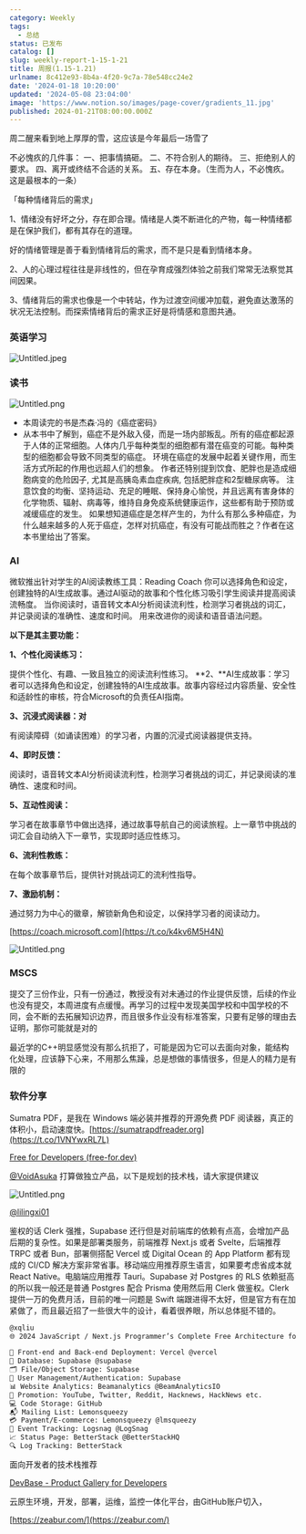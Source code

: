 ```yaml
---
category: Weekly
tags:
  - 总结
status: 已发布
catalog: []
slug: weekly-report-1-15-1-21
title: 周报(1.15-1.21)
urlname: 8c412e93-8b4a-4f20-9c7a-78e548cc24e2
date: '2024-01-18 10:20:00'
updated: '2024-05-08 23:04:00'
image: 'https://www.notion.so/images/page-cover/gradients_11.jpg'
published: 2024-01-21T08:00:00.000Z
---
```


周二醒来看到地上厚厚的雪，这应该是今年最后一场雪了


不必愧疚的几件事：
一、把事情搞砸。
二、不符合别人的期待。
三、拒绝别人的要求。
四、离开或终结不合适的关系。
五、存在本身。（生而为人，不必愧疚。这是最根本的一条）


「每种情绪背后的需求」


1、情绪没有好坏之分，存在即合理。情绪是人类不断进化的产物，每一种情绪都是在保护我们，都有其存在的道理。


好的情绪管理是善于看到情绪背后的需求，而不是只是看到情绪本身。


2、人的心理过程往往是非线性的，但在孕育成强烈体验之前我们常常无法察觉其间因果。


3、情绪背后的需求也像是一个中转站，作为过渡空间缓冲加载，避免直达激荡的状况无法控制。而探索情绪背后的需求正好是将情感和意图共通。


### 英语学习


![Untitled.jpeg](https://prod-files-secure.s3.us-west-2.amazonaws.com/5d24fe63-e567-4804-86f9-9fdc62e13082/faec46dc-9da5-4799-b905-c316418f1168/Untitled.jpeg?X-Amz-Algorithm=AWS4-HMAC-SHA256&X-Amz-Content-Sha256=UNSIGNED-PAYLOAD&X-Amz-Credential=ASIAZI2LB466RDB2UAEO%2F20250303%2Fus-west-2%2Fs3%2Faws4_request&X-Amz-Date=20250303T053843Z&X-Amz-Expires=3600&X-Amz-Security-Token=IQoJb3JpZ2luX2VjEJb%2F%2F%2F%2F%2F%2F%2F%2F%2F%2FwEaCXVzLXdlc3QtMiJHMEUCIQDgrGQdNXXZ3RqLTAKWc2jruiYfaxW5q2%2F%2BqiG0gIPuTAIgLq53tMcCPxO48Az4XwdtpVg4ezffgGp3eAz9CB%2FY1RIqiAQIzv%2F%2F%2F%2F%2F%2F%2F%2F%2F%2FARAAGgw2Mzc0MjMxODM4MDUiDLVN%2BuEW410bJIVhcSrcAz2sZRAkAAWm67RSq21gvd35mhqyv5SkAMnH9AY9ezJiYVG5Pw9GVn1JcmCpu3erlgC2JHKddeGYMte3E5B3%2BEl90peXOsO%2F%2BHpAsarZk5urokVgtiYa4QTKv8y0ecxgTU4bMxQfNMWPFQ5cXw8PzZpDzvc21dAJDSTXZ6oRL25UqrZNZzySIzade3oU%2B2pBUMCsgZlIuMGnd%2FFN7237UUiHbXKZzkeRiNRBZEcDgPUlyk0QPxI%2B7J%2BEnU343EU4IdY2FJIwEyIQARO8Sz8hTubmjgLel4lCxVZFMd8Hrl7SY0SEMTACx4va9eMHcvA4IIphp5zr2cHXa9%2Bio%2B8%2FAhVj%2BAi7sFpCnLU6yP46kuRgmtYBNO%2FlAR8IRR30q9jaFioNlPVOnHS9753u1PphS%2FJDc8p2DLYfzrkJK9Elxe%2F73fcjvBgavxnFaqcQD806mIL5xh4I77cVxKWwTbxbdJqOsU9%2FIIj%2BhxDYFGAkAHt%2Bo7coq2OGh6dNcypE%2BXS4zuqzlSpFsRhadm%2BA4JXX1XJv%2FuRVMmASIPCx3Uhd7VcZZW5LficbHMAJmsOf4HwoQd1gbTXSrpzUtqafWqckfIn8%2F%2FKB3Qh59Vd4ApM2jCizAi2t%2FUY5W9O6KT04MIv3lL4GOqUBgI15VCdXVhPIuGpbvWjlmNER%2Bgt9%2BTyHvMF3NBK8O%2BxLT%2FyDGuCcRnOsTXf2ESFrOaVCPsChtZ4q1O3lzT%2FL3mJW%2FsPF6a6r2mC%2FaZtn%2FhDhuRj1QlAmQFDPBez8GHIMdrASybQ%2BEg2%2BiBuH8vRQmO8%2BVNg20onKcwp%2BFYpiTCOCz42lo9MSQQitkDETfMowdwPkJ8K2WDsyBS4NfaKRbZNTgDv7&X-Amz-Signature=6d285af395c0b01676e5da45f98b2ee9dc8ed0df63bb8a5de5af07637c5abc1d&X-Amz-SignedHeaders=host&x-id=GetObject)


### 读书


![Untitled.png](https://prod-files-secure.s3.us-west-2.amazonaws.com/5d24fe63-e567-4804-86f9-9fdc62e13082/08aff459-da99-4ed5-87c6-1f4c95b62ac3/Untitled.png?X-Amz-Algorithm=AWS4-HMAC-SHA256&X-Amz-Content-Sha256=UNSIGNED-PAYLOAD&X-Amz-Credential=ASIAZI2LB466RDB2UAEO%2F20250303%2Fus-west-2%2Fs3%2Faws4_request&X-Amz-Date=20250303T053843Z&X-Amz-Expires=3600&X-Amz-Security-Token=IQoJb3JpZ2luX2VjEJb%2F%2F%2F%2F%2F%2F%2F%2F%2F%2FwEaCXVzLXdlc3QtMiJHMEUCIQDgrGQdNXXZ3RqLTAKWc2jruiYfaxW5q2%2F%2BqiG0gIPuTAIgLq53tMcCPxO48Az4XwdtpVg4ezffgGp3eAz9CB%2FY1RIqiAQIzv%2F%2F%2F%2F%2F%2F%2F%2F%2F%2FARAAGgw2Mzc0MjMxODM4MDUiDLVN%2BuEW410bJIVhcSrcAz2sZRAkAAWm67RSq21gvd35mhqyv5SkAMnH9AY9ezJiYVG5Pw9GVn1JcmCpu3erlgC2JHKddeGYMte3E5B3%2BEl90peXOsO%2F%2BHpAsarZk5urokVgtiYa4QTKv8y0ecxgTU4bMxQfNMWPFQ5cXw8PzZpDzvc21dAJDSTXZ6oRL25UqrZNZzySIzade3oU%2B2pBUMCsgZlIuMGnd%2FFN7237UUiHbXKZzkeRiNRBZEcDgPUlyk0QPxI%2B7J%2BEnU343EU4IdY2FJIwEyIQARO8Sz8hTubmjgLel4lCxVZFMd8Hrl7SY0SEMTACx4va9eMHcvA4IIphp5zr2cHXa9%2Bio%2B8%2FAhVj%2BAi7sFpCnLU6yP46kuRgmtYBNO%2FlAR8IRR30q9jaFioNlPVOnHS9753u1PphS%2FJDc8p2DLYfzrkJK9Elxe%2F73fcjvBgavxnFaqcQD806mIL5xh4I77cVxKWwTbxbdJqOsU9%2FIIj%2BhxDYFGAkAHt%2Bo7coq2OGh6dNcypE%2BXS4zuqzlSpFsRhadm%2BA4JXX1XJv%2FuRVMmASIPCx3Uhd7VcZZW5LficbHMAJmsOf4HwoQd1gbTXSrpzUtqafWqckfIn8%2F%2FKB3Qh59Vd4ApM2jCizAi2t%2FUY5W9O6KT04MIv3lL4GOqUBgI15VCdXVhPIuGpbvWjlmNER%2Bgt9%2BTyHvMF3NBK8O%2BxLT%2FyDGuCcRnOsTXf2ESFrOaVCPsChtZ4q1O3lzT%2FL3mJW%2FsPF6a6r2mC%2FaZtn%2FhDhuRj1QlAmQFDPBez8GHIMdrASybQ%2BEg2%2BiBuH8vRQmO8%2BVNg20onKcwp%2BFYpiTCOCz42lo9MSQQitkDETfMowdwPkJ8K2WDsyBS4NfaKRbZNTgDv7&X-Amz-Signature=bbad8c0d0300d11d633ef5fd2b47a872dc902881db89e6458496c129bfaace15&X-Amz-SignedHeaders=host&x-id=GetObject)

- 本周读完的书是杰森·冯的《癌症密码》
- 从本书中了解到，癌症不是外敌入侵，而是一场内部叛乱。所有的癌症都起源于人体的正常细胞。人体内几乎每种类型的细胞都有潜在癌变的可能。每种类型的细胞都会导致不同类型的癌症。
环境在癌症的发展中起着关键作用，而生活方式所起的作用也远超人们的想象。
作者还特别提到饮食、肥胖也是造成细胞病变的危险因子, 尤其是高胰岛素血症疾病, 包括肥胖症和2型糖尿病等。
注意饮食的均衡、坚持运动、充足的睡眠、保持身心愉悦，并且远离有害身体的化学物质、辐射、病毒等，维持自身免疫系统健康运作，这些都有助于预防或减缓癌症的发生。
如果想知道癌症是怎样产生的，为什么有那么多种癌症，为什么越来越多的人死于癌症，怎样对抗癌症，有没有可能战而胜之？作者在这本书里给出了答案。

### AI


微软推出针对学生的AI阅读教练工具：Reading Coach
你可以选择角色和设定，创建独特的AI生成故事。通过AI驱动的故事和个性化练习吸引学生阅读并提高阅读流畅度。
当你阅读时，语音转文本AI分析阅读流利性，检测学习者挑战的词汇，并记录阅读的准确性、速度和时间。
用来改进你的阅读和语音语法问题。


**以下是其主要功能：**


**1、个性化阅读练习：**


提供个性化、有趣、一致且独立的阅读流利性练习。
**2、**AI生成故事：学习者可以选择角色和设定，创建独特的AI生成故事。故事内容经过内容质量、安全性和适龄性的审核，符合Microsoft的负责任AI指南。


**3、沉浸式阅读器：对**


有阅读障碍（如诵读困难）的学习者，内置的沉浸式阅读器提供支持。


**4、即时反馈：**


阅读时，语音转文本AI分析阅读流利性，检测学习者挑战的词汇，并记录阅读的准确性、速度和时间。


**5、互动性阅读：**


学习者在故事章节中做出选择，通过故事导航自己的阅读旅程。上一章节中挑战的词汇会自动纳入下一章节，实现即时适应性练习。


**6、流利性教练：**


在每个故事章节后，提供针对挑战词汇的流利性指导。


**7、激励机制：**


通过努力为中心的徽章，解锁新角色和设定，以保持学习者的阅读动力。


[https://coach.microsoft.com](https://t.co/k4kv6M5H4N)


![Untitled.png](https://prod-files-secure.s3.us-west-2.amazonaws.com/5d24fe63-e567-4804-86f9-9fdc62e13082/8f53d036-0cfc-469d-a837-f15107675ae4/Untitled.png?X-Amz-Algorithm=AWS4-HMAC-SHA256&X-Amz-Content-Sha256=UNSIGNED-PAYLOAD&X-Amz-Credential=ASIAZI2LB466RDB2UAEO%2F20250303%2Fus-west-2%2Fs3%2Faws4_request&X-Amz-Date=20250303T053843Z&X-Amz-Expires=3600&X-Amz-Security-Token=IQoJb3JpZ2luX2VjEJb%2F%2F%2F%2F%2F%2F%2F%2F%2F%2FwEaCXVzLXdlc3QtMiJHMEUCIQDgrGQdNXXZ3RqLTAKWc2jruiYfaxW5q2%2F%2BqiG0gIPuTAIgLq53tMcCPxO48Az4XwdtpVg4ezffgGp3eAz9CB%2FY1RIqiAQIzv%2F%2F%2F%2F%2F%2F%2F%2F%2F%2FARAAGgw2Mzc0MjMxODM4MDUiDLVN%2BuEW410bJIVhcSrcAz2sZRAkAAWm67RSq21gvd35mhqyv5SkAMnH9AY9ezJiYVG5Pw9GVn1JcmCpu3erlgC2JHKddeGYMte3E5B3%2BEl90peXOsO%2F%2BHpAsarZk5urokVgtiYa4QTKv8y0ecxgTU4bMxQfNMWPFQ5cXw8PzZpDzvc21dAJDSTXZ6oRL25UqrZNZzySIzade3oU%2B2pBUMCsgZlIuMGnd%2FFN7237UUiHbXKZzkeRiNRBZEcDgPUlyk0QPxI%2B7J%2BEnU343EU4IdY2FJIwEyIQARO8Sz8hTubmjgLel4lCxVZFMd8Hrl7SY0SEMTACx4va9eMHcvA4IIphp5zr2cHXa9%2Bio%2B8%2FAhVj%2BAi7sFpCnLU6yP46kuRgmtYBNO%2FlAR8IRR30q9jaFioNlPVOnHS9753u1PphS%2FJDc8p2DLYfzrkJK9Elxe%2F73fcjvBgavxnFaqcQD806mIL5xh4I77cVxKWwTbxbdJqOsU9%2FIIj%2BhxDYFGAkAHt%2Bo7coq2OGh6dNcypE%2BXS4zuqzlSpFsRhadm%2BA4JXX1XJv%2FuRVMmASIPCx3Uhd7VcZZW5LficbHMAJmsOf4HwoQd1gbTXSrpzUtqafWqckfIn8%2F%2FKB3Qh59Vd4ApM2jCizAi2t%2FUY5W9O6KT04MIv3lL4GOqUBgI15VCdXVhPIuGpbvWjlmNER%2Bgt9%2BTyHvMF3NBK8O%2BxLT%2FyDGuCcRnOsTXf2ESFrOaVCPsChtZ4q1O3lzT%2FL3mJW%2FsPF6a6r2mC%2FaZtn%2FhDhuRj1QlAmQFDPBez8GHIMdrASybQ%2BEg2%2BiBuH8vRQmO8%2BVNg20onKcwp%2BFYpiTCOCz42lo9MSQQitkDETfMowdwPkJ8K2WDsyBS4NfaKRbZNTgDv7&X-Amz-Signature=c6242994f6075079c21f2b46e0cd604f500a3e9005f43488e61f4be7b400f27f&X-Amz-SignedHeaders=host&x-id=GetObject)


### MSCS


提交了三份作业，只有一份通过，教授没有对未通过的作业提供反馈，后续的作业也没有提交，本周进度有点缓慢。再学习的过程中发现美国学校和中国学校的不同，会不断的去拓展知识边界，而且很多作业没有标准答案，只要有足够的理由去证明，那你可能就是对的


最近学的C++明显感觉没有那么抗拒了，可能是因为它可以去面向对象，能结构化处理，应该静下心来，不用那么焦躁，总是想做的事情很多，但是人的精力是有限的


### 软件分享


Sumatra PDF，是我在 Windows 端必装并推荐的开源免费 PDF 阅读器，真正的体积小，启动速度快。[https://sumatrapdfreader.org](https://t.co/1VNYwxRL7L)


[Free for Developers (free-for.dev)](https://free-for.dev/#/)


[@VoidAsuka](https://twitter.com/VoidAsuka) 打算做独立产品，以下是规划的技术栈，请大家提供建议


![Untitled.png](https://prod-files-secure.s3.us-west-2.amazonaws.com/5d24fe63-e567-4804-86f9-9fdc62e13082/93561a3c-b2bc-4a43-bbc5-67e3f740ed5e/Untitled.png?X-Amz-Algorithm=AWS4-HMAC-SHA256&X-Amz-Content-Sha256=UNSIGNED-PAYLOAD&X-Amz-Credential=ASIAZI2LB466RDB2UAEO%2F20250303%2Fus-west-2%2Fs3%2Faws4_request&X-Amz-Date=20250303T053843Z&X-Amz-Expires=3600&X-Amz-Security-Token=IQoJb3JpZ2luX2VjEJb%2F%2F%2F%2F%2F%2F%2F%2F%2F%2FwEaCXVzLXdlc3QtMiJHMEUCIQDgrGQdNXXZ3RqLTAKWc2jruiYfaxW5q2%2F%2BqiG0gIPuTAIgLq53tMcCPxO48Az4XwdtpVg4ezffgGp3eAz9CB%2FY1RIqiAQIzv%2F%2F%2F%2F%2F%2F%2F%2F%2F%2FARAAGgw2Mzc0MjMxODM4MDUiDLVN%2BuEW410bJIVhcSrcAz2sZRAkAAWm67RSq21gvd35mhqyv5SkAMnH9AY9ezJiYVG5Pw9GVn1JcmCpu3erlgC2JHKddeGYMte3E5B3%2BEl90peXOsO%2F%2BHpAsarZk5urokVgtiYa4QTKv8y0ecxgTU4bMxQfNMWPFQ5cXw8PzZpDzvc21dAJDSTXZ6oRL25UqrZNZzySIzade3oU%2B2pBUMCsgZlIuMGnd%2FFN7237UUiHbXKZzkeRiNRBZEcDgPUlyk0QPxI%2B7J%2BEnU343EU4IdY2FJIwEyIQARO8Sz8hTubmjgLel4lCxVZFMd8Hrl7SY0SEMTACx4va9eMHcvA4IIphp5zr2cHXa9%2Bio%2B8%2FAhVj%2BAi7sFpCnLU6yP46kuRgmtYBNO%2FlAR8IRR30q9jaFioNlPVOnHS9753u1PphS%2FJDc8p2DLYfzrkJK9Elxe%2F73fcjvBgavxnFaqcQD806mIL5xh4I77cVxKWwTbxbdJqOsU9%2FIIj%2BhxDYFGAkAHt%2Bo7coq2OGh6dNcypE%2BXS4zuqzlSpFsRhadm%2BA4JXX1XJv%2FuRVMmASIPCx3Uhd7VcZZW5LficbHMAJmsOf4HwoQd1gbTXSrpzUtqafWqckfIn8%2F%2FKB3Qh59Vd4ApM2jCizAi2t%2FUY5W9O6KT04MIv3lL4GOqUBgI15VCdXVhPIuGpbvWjlmNER%2Bgt9%2BTyHvMF3NBK8O%2BxLT%2FyDGuCcRnOsTXf2ESFrOaVCPsChtZ4q1O3lzT%2FL3mJW%2FsPF6a6r2mC%2FaZtn%2FhDhuRj1QlAmQFDPBez8GHIMdrASybQ%2BEg2%2BiBuH8vRQmO8%2BVNg20onKcwp%2BFYpiTCOCz42lo9MSQQitkDETfMowdwPkJ8K2WDsyBS4NfaKRbZNTgDv7&X-Amz-Signature=d37d0c99fa3c94e0ee25f3f8fc2ca5f15b1a431db94e23cc40e8de1a199f7b68&X-Amz-SignedHeaders=host&x-id=GetObject)


[@lilingxi01](https://twitter.com/lilingxi01)


鉴权的话 Clerk 强推，Supabase 还行但是对前端库的依赖有点高，会增加产品后期的复杂性。如果是部署类服务，前端推荐 Next.js 或者 Svelte，后端推荐 TRPC 或者 Bun，部署侧搭配 Vercel 或 Digital Ocean 的 App Platform 都有现成的 CI/CD 解决方案非常省事。移动端应用推荐原生语言，如果要考虑省成本就 React Native。电脑端应用推荐 Tauri。Supabase 对 Postgres 的 RLS 依赖挺高的所以我一般还是普通 Postgres 配合 Prisma 使用然后用 Clerk 做鉴权。Clerk 提供一万的免费月活，目前的唯一问题是 Swift 端跟进得不太好，但是官方有在加紧做了，而且最近招了一些很大牛的设计，看着很养眼，所以总体挺不错的。


```markdown
@xqliu
🌐 2024 JavaScript / Next.js Programmer’s Complete Free Architecture for solo entrepreneur:

🔧 Front-end and Back-end Deployment: Vercel @vercel
💾 Database: Supabase @supabase
🗂️ File/Object Storage: Supabase
👥 User Management/Authentication: Supabase
📊 Website Analytics: Beamanalytics @BeamAnalyticsIO
📣 Promotion: YouTube, Twitter, Reddit, Hacknews, HackNews etc. 
💻 Code Storage: GitHub
📬 Mailing List: Lemonsqueezy
💳 Payment/E-commerce: Lemonsqueezy @lmsqueezy
📌 Event Tracking: Logsnag @LogSnag
📈 Status Page: BetterStack @BetterStackHQ
🔍 Log Tracking: BetterStack
```


面向开发者的技术栈推荐


[DevBase - Product Gallery for Developers](https://devbase.fyi/)


云原生环境，开发，部署，运维，监控一体化平台，由GitHub账户切入，


[https://zeabur.com/](https://zeabur.com/)

